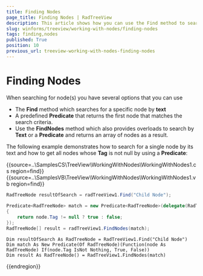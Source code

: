 ```yaml
---
title: Finding Nodes
page_title: Finding Nodes | RadTreeView
description: This article shows how you can use the Find method to search for a nodes that meet specific criteria.
slug: winforms/treeview/working-with-nodes/finding-nodes
tags: finding,nodes
published: True
position: 10
previous_url: treeview-working-with-nodes-finding-nodes
---
```


# Finding Nodes

When searching for node(s) you have several options that you can use
* The __Find__ method which searches for a specific node by __text__ 
* A  predefined __Predicate__ that returns the first node that matches the search criteria.
* Use the __FindNodes__ method which also provides overloads to search by __Text__ or a __Predicate__ and returns an array of nodes as a result. 


The following example demonstrates how to search for a single node by its text and how to get all nodes whose __Tag__ is not null by using a __Predicate__:

{{source=..\SamplesCS\TreeView\WorkingWithNodes\WorkingWithNodes1.cs region=find}} 
{{source=..\SamplesVB\TreeView\WorkingWithNodes\WorkingWithNodes1.vb region=find}} 

````C#
RadTreeNode resultOfSearch = radTreeView1.Find("Child Node");
            
Predicate<RadTreeNode> match = new Predicate<RadTreeNode>(delegate(RadTreeNode node)
{
    return node.Tag != null ? true : false;
});
RadTreeNode[] result = radTreeView1.FindNodes(match);

````
````VB.NET
Dim resultOfSearch As RadTreeNode = RadTreeView1.Find("Child Node")
Dim match As New Predicate(Of RadTreeNode)(Function(node As RadTreeNode) If(node.Tag IsNot Nothing, True, False))
Dim result As RadTreeNode() = RadTreeView1.FindNodes(match)

````

{{endregion}}
